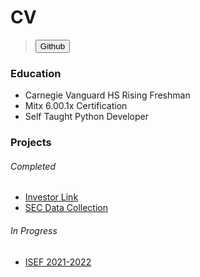 # CV
> <button name="button" onclick="https://github.com/Halfblood1223/">Github</button> 
### Education
- Carnegie Vanguard HS Rising Freshman
- Mitx 6.00.1x Certification
- Self Taught Python Developer

### Projects
###### Completed
- [Investor Link](cv/projects/Investor_Link.md)
- [SEC Data Collection](cv/projects/SEC_Data_Collection.md)

###### In Progress
- [ISEF 2021-2022](cv/projects/ISEF_2021-2022.md)